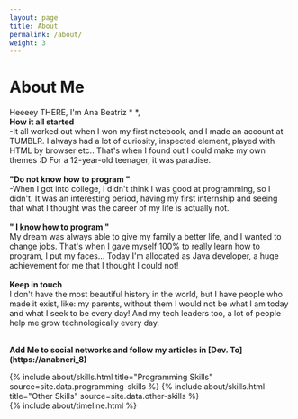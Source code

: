 ```yaml
---
layout: page
title: About
permalink: /about/
weight: 3
---
```


# **About Me**

Heeeey THERE, I'm Ana Beatriz * *, <br>
**How it all started** <br>
-It all worked out when I won my first notebook, and I made an account at TUMBLR. I always had a lot of curiosity, inspected element, played with HTML by browser etc.. That's when I found out I could make my own themes :D For a 12-year-old teenager, it was paradise. <br><br>
**"Do not know how to program "** <br>
-When I got into college, I didn't think I was good at programming, so I didn't. It was an interesting period, having my first internship and seeing that what I thought was the career of my life is actually not. <br> <br>
**" I know how to program "** <br>
My dream was always able to give my family a better life, and I wanted to change jobs. That's when I gave myself 100% to really learn how to program, I put my faces... Today I'm allocated as Java developer, a huge achievement for me that I thought I could not! <br><br>
**Keep in touch** <br>
I don't have the most beautiful history in the world, but I have people who made it exist, like: my parents, without them I would not be what I am today and what I seek to be every day! And my tech leaders too, a lot of people help me grow technologically every day. <br> <br>

**Add Me to social networks and follow my articles in [Dev. To] (https://anabneri_8)**


<div class="row">
{% include about/skills.html title="Programming Skills" source=site.data.programming-skills %}
{% include about/skills.html title="Other Skills" source=site.data.other-skills %}
</div>

<div class="row">
{% include about/timeline.html %}
</div>